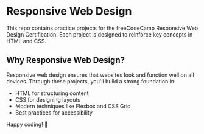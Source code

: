 # Responsive Web Design
This repo contains practice projects for the freeCodeCamp Responsive Web Design Certification. Each project is designed to reinforce key concepts in HTML and CSS.

## Why Responsive Web Design?
Responsive web design ensures that websites look and function well on all devices. Through these projects, you'll build a strong foundation in:
- HTML for structuring content
- CSS for designing layouts
- Modern techniques like Flexbox and CSS Grid
- Best practices for accessibility

Happy coding! 🚀
